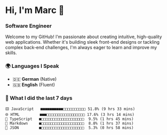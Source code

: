 # Hi, I'm Marc 👋 
### Software Engineer

Welcome to my GitHub! I'm passionate about creating intuitive, high-quality web applications. Whether it's building sleek front-end designs or tackling complex back-end challenges, I'm always eager to learn and improve my skills.  

### 🌍 Languages I Speak  
- 🇩🇪 **German** (Native)  
- 🇬🇧 **English** (Fluent)

### 🤯 What I did the last 7 days

```
🟨 JavaScript   ■■■■■■■■■■□□□□□□□□□□ 51.8% (9 hrs 33 mins)
🌐 HTML         ■■■□□□□□□□□□□□□□□□□□ 17.6% (3 hrs 14 mins)
🔷 TypeScript   ■□□□□□□□□□□□□□□□□□□□  9.5% (1 hrs 45 mins)
📝 Markdown     ■□□□□□□□□□□□□□□□□□□□  8.8% (1 hrs 37 mins)
📄 JSON         ■□□□□□□□□□□□□□□□□□□□  5.3% (0 hrs 58 mins)
```